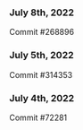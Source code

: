 ### July 8th, 2022

Commit #268896

### July 5th, 2022

Commit #314353


### July 4th, 2022

Commit #72281
